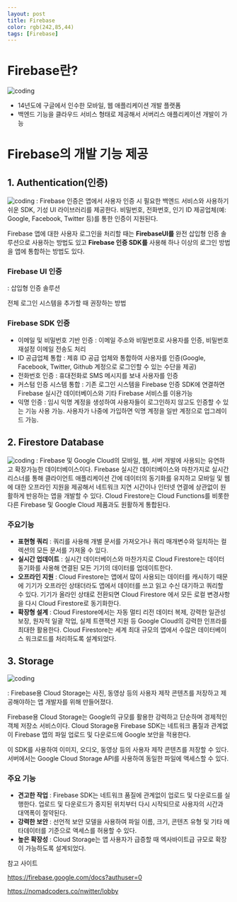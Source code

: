 ```yaml
---
layout: post
title: Firebase
color: rgb(242,85,44)
tags: [Firebase]
---
```




# Firebase란?
![coding](../../../assets/img/posts/firebase_1.jpg)
- 14년도에 구글에서 인수한 모바일, 웹 애플리케이션 개발 플랫폼
- 백엔드 기능을 클라우드 서비스 형태로 제공해서 서버리스 애플리케이션 개발이 가능

# Firebase의 개발 기능 제공

## 1. Authentication(인증)
![coding](../../../assets/img/posts/firebase_2.jpg)
: Firebase 인증은 앱에서 사용자 인증 시 필요한 백엔드 서비스와 사용하기 쉬운 SDK, 기성 UI 라이브러리를 제공한다. 비밀번호, 전화번호, 인기 ID 제공업체(예: Google, Facebook, Twitter 등)를 통한 인증이 지원된다.

Firebase 앱에 대한 사용자 로그인을 처리할 때는 __FirebaseUI를__ 완전 삽입형 인증 솔루션으로 사용하는 방법도 있고 __Firebase 인증 SDK를__ 사용해 하나 이상의 로그인 방법을 앱에 통합하는 방법도 있다.

### Firebase UI 인증
: 삽입형 인증 솔루션

전체 로그인 시스템을 추가할 때 권장하는 방법

### Firebase SDK 인증
- 이메일 및 비밀번호 기반 인증
    : 이메일 주소와 비밀번호로 사용자를 인증, 비밀번호 재설정 이메일 전송도 처리
- ID 공급업체 통합
    : 제휴 ID 공급 업체와 통합하여 사용자를 인증(Google, Facebook, Twitter, Github 계정으로 로그인할 수 있는 수단을 제공)
- 전화번호 인증
    : 휴대전화로 SMS 메시지를 보내 사용자를 인증
- 커스텀 인증 시스템 통합
    : 기존 로그인 시스템을 Firebase 인증 SDK에 연결하면 Firebase 실시간 데이터베이스와 기타 Firebase 서비스를 이용가능
- 익명 인증
    : 임시 익명 계정을 생성하여 사용자들이 로그인하지 않고도 인증할 수 있는 기능 사용 가능. 사용자가 나중에 가입하면 익명 계정을 일반 계정으로 업그레이드 가능.


## 2. Firestore Database
![coding](../../../assets/img/posts/firebase_3.jpg)
: Firebase 및 Google Cloud의 모바일, 웹, 서버 개발에 사용되는 유연하고 확장가능한 데이터베이스이다. Firebase 실시간 데이터베이스와 마찬가지로 실시간 리스너를 통해 클라이언트 애플리케이션 간에 데이터의 동기화를 유지하고 모바일 및 웹에 대한 오프라인 지원을 제공해서 네트워크 지연 시간이나 인터넷 연결에 상관없이 원활하게 반응하는 앱을 개발할 수 있다. Cloud Firestore는 Cloud Functions를 비롯한 다른 Firebase 및 Google Cloud 제품과도 원활하게 통합된다.

### 주요기능
- __표현형 쿼리__ : 쿼리를 사용해 개별 문서를 가져오거나 쿼리 매개변수와 일치하는 컬렉션의 모든 문서를 가져올 수 있다.
- __실시간 업데이트__ : 실시간 데이터베이스와 마찬가지로 Cloud Firestore는 데이터 동기화를 사용해 연결된 모든 기기의 데이터를 업데이트한다.
- __오프라인 지원__ : Cloud Firestore는 앱에서 많이 사용되는 데이터를 캐시하기 때문에 기기가 오프라인 상태더라도 앱에서 데이터를 쓰고 읽고 수신 대기하고 쿼리할 수 있다. 기기가 올라인 상태로 전환되면 Cloud Firestore 에서 모든 로컬 변경사항을 다시 Cloud Firestore로 동기화한다.
- __확장형 설계__ : Cloud Firestore에서는 자동 멀티 리전 데이터 복제, 강력한 일관성 보장, 원자적 일괄 작업, 실제 트랜잭션 지원 등 Google Cloud의 강력한 인프라를 최대한 활용한다. Cloud Firestore는 세계 최대 규모의 앱에서 수많은 데이터베이스 워크로드를 처리하도록 설계되었다.

## 3. Storage
![coding](../../../assets/img/posts/firebase_4.jpg)

: Firebase용 Cloud Storage는 사진, 동영상 등의 사용자 제작 콘텐츠를 저장하고 제공해야하는 앱 개발자를 위해 만들어졌다.

Firebase용 Cloud Storage는 Google의 규모를 활용한 강력하고 단순하며 경제적인 객체 저장소 서비스이다. Cloud Storage용 Firebase SDK는 네트워크 품질과 관계없이 Firebase 앱의 파일 업로드 및 다운로드에 Google 보안을 적용한다.

이 SDK를 사용하여 이미지, 오디오, 동영상 등의 사용자 제작 콘텐츠를 저장할 수 있다. 서버에서는 Google Cloud Storage API를 사용하여 동일한 파일에 액세스할 수 있다.

### 주요 기능
- __견고한 작업__ : Firebase SDK는 네트워크 품질에 관계없이 업로드 및 다운로드를 실행한다. 업로드 및 다운로드가 중지된 위치부터 다시 시작되므로 사용자의 시간과 대역폭이 절약된다.
- __강력한 보안__ : 선언적 보안 모델을 사용하여 파일 이름, 크기, 콘텐츠 유형 및 기타 메타데이터를 기준으로 액세스를 허용할 수 있다.
- __높은 확장성__ : Cloud Storage는 앱 사용자가 급증할 때 엑사바이트급 규모로 확장이 가능하도록 설계되었다.

참고 사이트

https://firebase.google.com/docs?authuser=0

https://nomadcoders.co/nwitter/lobby 